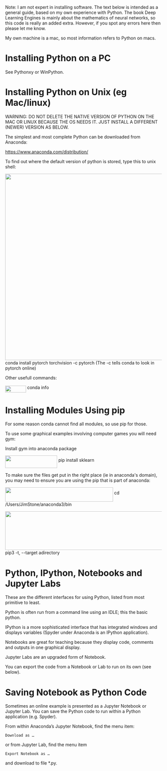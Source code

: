 
Note: I am not expert in installing software. The text below is intended as a general guide, based on my own experience with Python. The book Deep Learning Engines is mainly about the mathematics of neural networks, so this code is really an added extra. However, if you spot any errors here then please let me know. 

My own machine is a mac, so most information refers to Python on macs.

Installing Python on a PC
=================

See Pythonxy or WinPython.

Installing Python on Unix (eg Mac/linux)
=================

WARNING: DO NOT DELETE THE NATIVE VERSION OF PYTHON ON THE MAC OR LINUX BECAUSE THE OS NEEDS IT. JUST INSTALL A DIFFERENT (NEWER) VERSION AS BELOW.

The simplest and most complete Python can be downloaded from Anaconda:

https://www.anaconda.com/distribution/

To find out where the default version of python is stored, type this to unix shell:

<img src="/DeepLearningEnginesCode/Python/tex/24be74da2f8b6c84350a80f0f0aea3c4.svg?invert_in_darkmode&sanitize=true" align=middle width=700.5028387499999pt height=598.1735232000001pt/> conda install pytorch torchvision -c pytorch
(The -c tells conda to look in pytorch online)

Other usefull commands:

<img src="/DeepLearningEnginesCode/Python/tex/8eb8508fe6faf08a760f0850ee76fc03.svg?invert_in_darkmode&sanitize=true" align=middle width=66.72699659999998pt height=22.831056599999986pt/> conda info

Installing Modules Using pip
=======================

For some reason conda cannot find all modules, so use pip for those. 

To use some graphical examples involving computer games you will need gym:

Install gym into anaconda package

<img src="/DeepLearningEnginesCode/Python/tex/68b61e54061c3878c30181b9458cd6ef.svg?invert_in_darkmode&sanitize=true" align=middle width=167.3520486pt height=39.45205440000001pt/> pip install sklearn

To make sure the files get put in the right place (ie in anaconda's domain), 
you may need to ensure you are using the pip that is part of anaconda:

<img src="/DeepLearningEnginesCode/Python/tex/b1a0230d1f59a2608a513b0f56650ee3.svg?invert_in_darkmode&sanitize=true" align=middle width=346.8772295999999pt height=45.84475500000001pt/> cd /Users/JimStone/anaconda3/bin

<img src="/DeepLearningEnginesCode/Python/tex/3e335f12ff462788f309ddef63e7ae01.svg?invert_in_darkmode&sanitize=true" align=middle width=709.36281075pt height=124.74886710000001pt/> pip3 -t, --target adirectory

Python, IPython, Notebooks and Jupyter Labs
=================

These are the different interfaces for using Python, listed from most primitive to least.

Python is often run from a command line using an IDLE; this the basic python.

IPython is a more sophisticated interface that has integrated windows and displays variables (Spyder under Anaconda is an IPython application).

Notebooks are great for teaching because they display code, comments and outputs in one graphical display.

Jupyter Labs are an upgraded form of Notebook.

You can export the code from a Notebook or Lab to run on its own (see below).
 
Saving Notebook as Python Code
===========================

Sometimes an online example is presented as a Jupyter Notebook or Jupyter Lab.
You can save the Python code to run within a Python application (e.g. Spyder).

From within Anaconda’s Jupyter Notebook, find the menu item:

	Download as …

or from Jupyter Lab, find the menu item

	Export Notebook as …

and download to file *.py.


